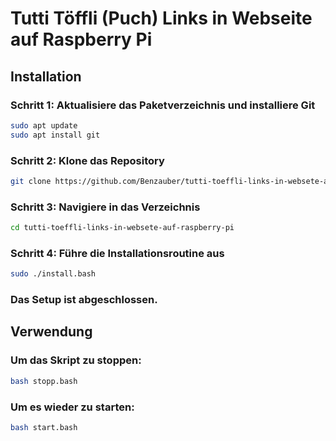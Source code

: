 # Tutti Töffli (Puch) Links in Webseite auf Raspberry Pi

## Installation

### Schritt 1: Aktualisiere das Paketverzeichnis und installiere Git

```bash
sudo apt update
sudo apt install git
```

### Schritt 2: Klone das Repository

```bash
git clone https://github.com/Benzauber/tutti-toeffli-links-in-websete-auf-raspberry-pi.git
```

### Schritt 3: Navigiere in das Verzeichnis

```bash
cd tutti-toeffli-links-in-websete-auf-raspberry-pi
```

### Schritt 4: Führe die Installationsroutine aus

```bash
sudo ./install.bash
```

### Das Setup ist abgeschlossen.


## Verwendung

### Um das Skript zu stoppen:

```bash
bash stopp.bash
```

### Um es wieder zu starten:

```bash
bash start.bash
```



